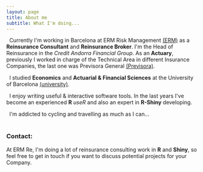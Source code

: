 ```yaml
---
layout: page
title: About me
subtitle: What I'm doing...
---
```


<i class="fa fa-briefcase"></i> &nbsp; Currently I'm working in Barcelona at ERM Risk Management [(ERM)](http://ermgrupo.com) as a **Reinsurance Consultant** and **Reinsurance Broker**. I'm the Head of Reinsurance in the *Credit Andorra Financial Group*. As an **Actuary**, previously I worked in charge of the Technical Area in different Insurance Companies, the last one was Previsora General [(Previsora)](http://previsorageneral.com).

<i class="fa fa-graduation-cap"></i> &nbsp; I studied **Economics** and **Actuarial & Financial Sciences** at the University of Barcelona [(university)](http://ub.edu).

<i class="fa fa-user"></i> &nbsp; I enjoy writing useful & interactive software tools. In the last years I've become an experienced **R** *useR* and also an expert in **R-Shiny** developing. 

<i class="fa fa-heart"></i> &nbsp; I'm addicted to cycling and travelling as much as I can...
<br><br>

### Contact:
At ERM Re, I'm doing a lot of reinsurance consulting work in **R** and **Shiny**, so feel free to get in touch if you want to discuss potential projects for your Company.

